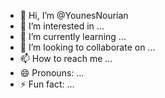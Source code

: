- 👋 Hi, I’m @YounesNourian
- 👀 I’m interested in ...
- 🌱 I’m currently learning ...
- 💞️ I’m looking to collaborate on ...
- 📫 How to reach me ...
- 😄 Pronouns: ...
- ⚡ Fun fact: ...

<!---
YounesNourian/YounesNourian is a ✨ special ✨ repository because its `README.md` (this file) appears on your GitHub profile.
You can click the Preview link to take a look at your changes.
--->
